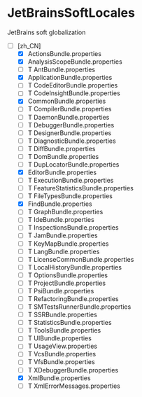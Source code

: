 # JetBrainsSoftLocales
JetBrains soft globalization


- [ ] [zh_CN]
    - [X] ActionsBundle.properties
    - [X] AnalysisScopeBundle.properties
    - [ ] T AntBundle.properties
    - [X] ApplicationBundle.properties
    - [ ] T CodeEditorBundle.properties
    - [ ] T CodeInsightBundle.properties
    - [X] CommonBundle.properties
    - [ ] T CompilerBundle.properties
    - [ ] T DaemonBundle.properties
    - [ ] T DebuggerBundle.properties
    - [ ] T DesignerBundle.properties
    - [ ] T DiagnosticBundle.properties
    - [ ] T DiffBundle.properties
    - [ ] T DomBundle.properties
    - [ ] T DupLocatorBundle.properties
    - [X] EditorBundle.properties
    - [ ] T ExecutionBundle.properties
    - [ ] T FeatureStatisticsBundle.properties
    - [ ] T FileTypesBundle.properties
    - [X] FindBundle.properties
    - [ ] T GraphBundle.properties
    - [ ] T IdeBundle.properties
    - [ ] T InspectionsBundle.properties
    - [ ] T JamBundle.properties
    - [ ] T KeyMapBundle.properties
    - [ ] T LangBundle.properties
    - [ ] T LicenseCommonBundle.properties
    - [ ] T LocalHistoryBundle.properties
    - [ ] T OptionsBundle.properties
    - [ ] T ProjectBundle.properties
    - [ ] T PsiBundle.properties
    - [ ] T RefactoringBundle.properties
    - [ ] T SMTestsRunnerBundle.properties
    - [ ] T SSRBundle.properties
    - [ ] T StatisticsBundle.properties
    - [ ] T ToolsBundle.properties
    - [ ] T UIBundle.properties
    - [ ] T UsageView.properties
    - [ ] T VcsBundle.properties
    - [ ] T VfsBundle.properties
    - [ ] T XDebuggerBundle.properties
    - [X] XmlBundle.properties
    - [ ] T XmlErrorMessages.properties
